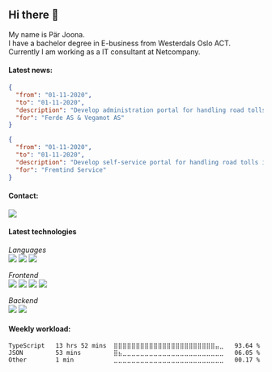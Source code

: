 ## Hi there 👋

My name is Pär Joona.  
I have a bachelor degree in E-business from Westerdals Oslo ACT.  
Currently I am working as a IT consultant at Netcompany.

#### Latest news:
``` json
{
  "from": "01-11-2020",
  "to": "01-11-2020",
  "description": "Develop administration portal for handling road tolls in Norway",
  "for": "Ferde AS & Vegamot AS"
}
```

``` json
{
  "from": "01-11-2020",
  "to": "01-11-2020",
  "description": "Develop self-service portal for handling road tolls in Norway",
  "for": "Fremtind Service"
}
```


#### Contact:  
<a href="https://www.linkedin.com/in/p%C3%A4r-joona-63764216a">
  <img src="https://img.shields.io/badge/linkedin-0077B5.svg?style=for-the-badge&logo=linkedin&logoColor=white"/>
</a>

#### Latest technologies
*Languages*  
<img src="https://img.shields.io/badge/-Typescript-3178C6?style=for-the-badge&logo=Typescript&logoColor=white"/>
<img src="https://img.shields.io/badge/-C--Sharp-239130?style=for-the-badge&logo=C-sharp&logoColor=white"/>
<img src="https://img.shields.io/badge/-Dart-0175C2?style=for-the-badge&logo=Dart&logoColor=white"/>

*Frontend*  
<img src="https://img.shields.io/badge/-React-61DAFB?style=for-the-badge&logo=React&logoColor=white"/>
<img src="https://img.shields.io/badge/-Vue.js-42B883?style=for-the-badge&logo=Vue.js&logoColor=white"/>
<img src="https://img.shields.io/badge/-Sass-CC6699?style=for-the-badge&logo=SASS&logoColor=white"/>
<img src="https://img.shields.io/badge/-Flutter-03069B?style=for-the-badge&logo=Flutter&logoColor=white"/>

*Backend*  
<img src="https://img.shields.io/badge/-.NET-5C2D91?style=for-the-badge&logo=.NET&logoColor=white"/>
<img src="https://img.shields.io/badge/-Node.js-339933?style=for-the-badge&logo=Node.js&logoColor=white"/>


#### Weekly workload:
<!--START_SECTION:waka-->
```text
TypeScript   13 hrs 52 mins  ⣿⣿⣿⣿⣿⣿⣿⣿⣿⣿⣿⣿⣿⣿⣿⣿⣿⣿⣿⣿⣿⣿⣿⣤⣀   93.64 % 
JSON         53 mins         ⣿⣦⣀⣀⣀⣀⣀⣀⣀⣀⣀⣀⣀⣀⣀⣀⣀⣀⣀⣀⣀⣀⣀⣀⣀   06.05 % 
Other        1 min           ⣀⣀⣀⣀⣀⣀⣀⣀⣀⣀⣀⣀⣀⣀⣀⣀⣀⣀⣀⣀⣀⣀⣀⣀⣀   00.17 % 
```
<!--END_SECTION:waka-->